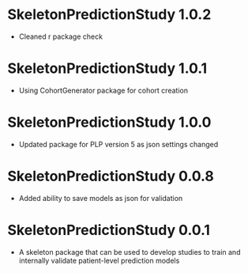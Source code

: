 SkeletonPredictionStudy 1.0.2
======================
  - Cleaned r package check 



SkeletonPredictionStudy 1.0.1
======================
  - Using CohortGenerator package for cohort creation


SkeletonPredictionStudy 1.0.0
======================
  - Updated package for PLP version 5 as json settings changed


SkeletonPredictionStudy 0.0.8
======================
  - Added ability to save models as json for validation

SkeletonPredictionStudy 0.0.1
======================
  - A skeleton package that can be used to develop studies to train and internally validate patient-level prediction models
